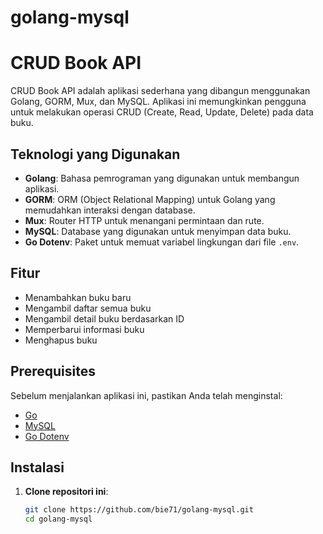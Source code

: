 # golang-mysql
# CRUD Book API

CRUD Book API adalah aplikasi sederhana yang dibangun menggunakan Golang, GORM, Mux, dan MySQL. Aplikasi ini memungkinkan pengguna untuk melakukan operasi CRUD (Create, Read, Update, Delete) pada data buku.

## Teknologi yang Digunakan

- **Golang**: Bahasa pemrograman yang digunakan untuk membangun aplikasi.
- **GORM**: ORM (Object Relational Mapping) untuk Golang yang memudahkan interaksi dengan database.
- **Mux**: Router HTTP untuk menangani permintaan dan rute.
- **MySQL**: Database yang digunakan untuk menyimpan data buku.
- **Go Dotenv**: Paket untuk memuat variabel lingkungan dari file `.env`.

## Fitur

- Menambahkan buku baru
- Mengambil daftar semua buku
- Mengambil detail buku berdasarkan ID
- Memperbarui informasi buku
- Menghapus buku

## Prerequisites

Sebelum menjalankan aplikasi ini, pastikan Anda telah menginstal:

- [Go](https://golang.org/dl/)
- [MySQL](https://www.mysql.com/downloads/)
- [Go Dotenv](https://github.com/joho/godotenv)

## Instalasi

1. **Clone repositori ini**:
   ```bash
   git clone https://github.com/bie71/golang-mysql.git
   cd golang-mysql
